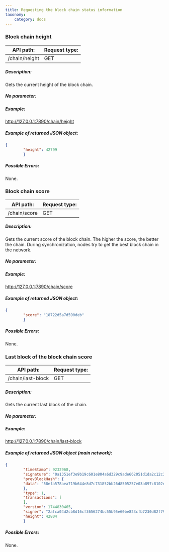 ```yaml
---
title: Requesting the block chain status information
taxonomy:
    category: docs
---
```


 
### Block chain height 
| API path: | Request type:  |
|------|------|
| /chain/height | GET|

 
##### Description: 
Gets the current height of the block chain.

 
##### No parameter: 
##### Example: 
http://127.0.0.1:7890/chain/height

 
##### Example of returned JSON object: 
```json
{
        "height": 42799
        }
``` 
##### Possible Errors: 
None.

 
### Block chain score 
| API path: | Request type:  |
|------|------|
| /chain/score | GET|

 
##### Description: 
Gets the current score of the block chain. The higher the score, the better the chain. During synchronization, nodes try to get the best block chain in the network.

 
##### No parameter: 
##### Example: 
http://127.0.0.1:7890/chain/score

 
##### Example of returned JSON object: 
```json
{
        "score": "18722d5a7d590deb"
        }
``` 
##### Possible Errors: 
None.

 
### Last block of the block chain score 
| API path: | Request type:  |
|------|------|
| /chain/last-block | GET|

 
##### Description: 
Gets the current last block of the chain.

 
##### No parameter: 
##### Example: 
http://127.0.0.1:7890/chain/last-block

 
##### Example of returned JSON object (main network): 
```json
{
        "timeStamp": 9232968,
        "signature": "0a1351ef3e9b19c601e804a6d329c9ade662051d1da2c12c3aec9934353e421c79de7d8e59b127a8ca9b9d764e3ca67daefcf1952f71bc36f747c8a738036b05",
        "prevBlockHash": {
        "data": "58efa578aea719b644e8d7c731852bb26d8505257e03a897c8102e8c894a99d6"
        },
        "type": 1,
        "transactions": [
        ],
        "version": 1744830465,
        "signer": "2afca04d2cb8d16cf3656274bc55b95e60be823cfb7230d82f791ed42a309ee7",
        "height": 42804
        }
``` 
##### Possible Errors: 
None.

 
